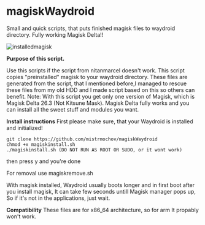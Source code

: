 # magiskWaydroid
Small and quick scripts, that puts finished magisk files to waydroid directory. Fully working Magisk Delta!!

![installedmagisk](https://magiskwaydroid.fra1.digitaloceanspaces.com/magiskimage.png)

**Purpose of this script.**

 Use this scripts if the script from nitanmarcel doesn't work. This script copies "preinstalled" magisk to your waydroid directory. These files are generated from the script, that I mentioned before,I managed to rescue these files from my old HDD
 and I made script based on this so others can benefit. 
 Note: With this script you get only one version of Magisk, which is Magisk Delta 26.3 (Not Kitsune Mask). Magisk Delta fully works and you can install all the sweet stuff and modules you want.

 **Install instructions**
 First please make sure, that your Waydroid is installed and initialized!
 ```shell
git clone https://github.com/mistrmochov/magiskWaydroid
chmod +x magiskinstall.sh
./magiskinstall.sh (DO NOT RUN AS ROOT OR SUDO, or it wont work)
```
 then press y and you're done
 
 For removal use magiskremove.sh
 
 With magisk installed, Waydroid usually boots longer and in first boot after you install magisk, It can take few seconds untill Magisk manager pops up, So if it's not in the applications, just wait.
 
 **Compatibility**
 These files are for x86_64 architecture, so for arm It propably won't work.
